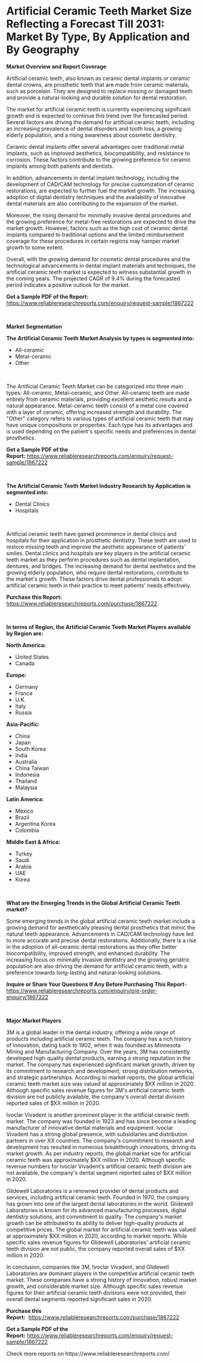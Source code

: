 <p><h1>Artificial Ceramic Teeth Market Size Reflecting a Forecast Till 2031: Market By Type, By Application and By Geography</h1></p><p><strong>Market Overview and Report Coverage</strong></p>
<p><p>Artificial ceramic teeth, also known as ceramic dental implants or ceramic dental crowns, are prosthetic teeth that are made from ceramic materials, such as porcelain. They are designed to replace missing or damaged teeth and provide a natural-looking and durable solution for dental restoration.</p><p>The market for artificial ceramic teeth is currently experiencing significant growth and is expected to continue this trend over the forecasted period. Several factors are driving the demand for artificial ceramic teeth, including an increasing prevalence of dental disorders and tooth loss, a growing elderly population, and a rising awareness about cosmetic dentistry.</p><p>Ceramic dental implants offer several advantages over traditional metal implants, such as improved aesthetics, biocompatibility, and resistance to corrosion. These factors contribute to the growing preference for ceramic implants among both patients and dentists.</p><p>In addition, advancements in dental implant technology, including the development of CAD/CAM technology for precise customization of ceramic restorations, are expected to further fuel the market growth. The increasing adoption of digital dentistry techniques and the availability of innovative dental materials are also contributing to the expansion of the market.</p><p>Moreover, the rising demand for minimally invasive dental procedures and the growing preference for metal-free restorations are expected to drive the market growth. However, factors such as the high cost of ceramic dental implants compared to traditional options and the limited reimbursement coverage for these procedures in certain regions may hamper market growth to some extent.</p><p>Overall, with the growing demand for cosmetic dental procedures and the technological advancements in dental implant materials and techniques, the artificial ceramic teeth market is expected to witness substantial growth in the coming years. The projected CAGR of 9.4% during the forecasted period indicates a positive outlook for the market.</p></p>
<p><strong>Get a Sample PDF of the Report:</strong> <a href="https://www.reliableresearchreports.com/enquiry/request-sample/1867222">https://www.reliableresearchreports.com/enquiry/request-sample/1867222</a></p>
<p>&nbsp;</p>
<p><strong>Market Segmentation</strong></p>
<p><strong>The Artificial Ceramic Teeth Market Analysis by types is segmented into:</strong></p>
<p><ul><li>All-ceramic</li><li>Metal-ceramic</li><li>Other</li></ul></p>
<p>&nbsp;</p>
<p><p>The Artificial Ceramic Teeth Market can be categorized into three main types: All-ceramic, Metal-ceramic, and Other. All-ceramic teeth are made entirely from ceramic materials, providing excellent aesthetic results and a natural appearance. Metal-ceramic teeth consist of a metal core covered with a layer of ceramic, offering increased strength and durability. The "Other" category refers to various types of artificial ceramic teeth that may have unique compositions or properties. Each type has its advantages and is used depending on the patient's specific needs and preferences in dental prosthetics.</p></p>
<p><strong>Get a Sample PDF of the Report:</strong>&nbsp;<a href="https://www.reliableresearchreports.com/enquiry/request-sample/1867222">https://www.reliableresearchreports.com/enquiry/request-sample/1867222</a></p>
<p>&nbsp;</p>
<p><strong>The Artificial Ceramic Teeth Market Industry Research by Application is segmented into:</strong></p>
<p><ul><li>Dental Clinics</li><li>Hospitals</li></ul></p>
<p>&nbsp;</p>
<p><p>Artificial ceramic teeth have gained prominence in dental clinics and hospitals for their application in prosthetic dentistry. These teeth are used to restore missing teeth and improve the aesthetic appearance of patients' smiles. Dental clinics and hospitals are key players in the artificial ceramic teeth market as they perform procedures such as dental implantation, dentures, and bridges. The increasing demand for dental aesthetics and the growing elderly population, who require dental restorations, contribute to the market's growth. These factors drive dental professionals to adopt artificial ceramic teeth in their practice to meet patients' needs effectively.</p></p>
<p><strong>Purchase this Report:</strong>&nbsp; <a href="https://www.reliableresearchreports.com/purchase/1867222">https://www.reliableresearchreports.com/purchase/1867222</a></p>
<p>&nbsp;</p>
<p><strong>In terms of Region, the Artificial Ceramic Teeth Market Players available by Region are:</strong></p>
<p>
    <p> <strong> North America: </strong>
        <ul>
            <li>United States</li>
            <li>Canada</li>
        </ul>
        </p> 
    <p> <strong> Europe: </strong>
        <ul>
            <li>Germany</li>
            <li>France</li>
            <li>U.K.</li>
            <li>Italy</li>
            <li>Russia</li>
        </ul>
        </p> 
    <p> <strong> Asia-Pacific: </strong>
        <ul>
            <li>China</li>
            <li>Japan</li>
            <li>South Korea</li>
            <li>India</li>
            <li>Australia</li>
            <li>China Taiwan</li>
            <li>Indonesia</li>
            <li>Thailand</li>
            <li>Malaysia</li>
        </ul>
        </p> 
    <p> <strong> Latin America: </strong>
        <ul>
            <li>Mexico</li>
            <li>Brazil</li>
            <li>Argentina Korea</li>
            <li>Colombia</li>
        </ul>
        </p> 
    <p> <strong> Middle East & Africa: </strong>
        <ul>
            <li>Turkey</li>
            <li>Saudi</li>
            <li>Arabia</li>
            <li>UAE</li>
            <li>Korea</li>
        </ul>
    </p>
    </p>
<p>&nbsp;</p>
<p><strong>What are the Emerging Trends in the Global Artificial Ceramic Teeth market?</strong></p>
<p><p>Some emerging trends in the global artificial ceramic teeth market include a growing demand for aesthetically pleasing dental prosthetics that mimic the natural teeth appearance. Advancements in CAD/CAM technology have led to more accurate and precise dental restorations. Additionally, there is a rise in the adoption of all-ceramic dental restorations as they offer better biocompatibility, improved strength, and enhanced durability. The increasing focus on minimally invasive dentistry and the growing geriatric population are also driving the demand for artificial ceramic teeth, with a preference towards long-lasting and natural-looking solutions.</p></p>
<p><strong>Inquire or Share Your Questions If Any Before Purchasing This Report</strong>- <a href="https://www.reliableresearchreports.com/enquiry/pre-order-enquiry/1867222">https://www.reliableresearchreports.com/enquiry/pre-order-enquiry/1867222</a></p>
<p>&nbsp;</p>
<p><strong>Major Market Players</strong></p>
<p><p>3M is a global leader in the dental industry, offering a wide range of products including artificial ceramic teeth. The company has a rich history of innovation, dating back to 1902, when it was founded as Minnesota Mining and Manufacturing Company. Over the years, 3M has consistently developed high-quality dental products, earning a strong reputation in the market. The company has experienced significant market growth, driven by its commitment to research and development, strong distribution networks, and strategic partnerships. According to market reports, the global artificial ceramic teeth market size was valued at approximately $XX million in 2020. Although specific sales revenue figures for 3M's artificial ceramic teeth division are not publicly available, the company's overall dental division reported sales of $XX million in 2020.</p><p>Ivoclar Vivadent is another prominent player in the artificial ceramic teeth market. The company was founded in 1923 and has since become a leading manufacturer of innovative dental materials and equipment. Ivoclar Vivadent has a strong global presence, with subsidiaries and distribution partners in over XX countries. The company's commitment to research and development has resulted in numerous breakthrough innovations, driving its market growth. As per industry reports, the global market size for artificial ceramic teeth was approximately $XX million in 2020. Although specific revenue numbers for Ivoclar Vivadent's artificial ceramic teeth division are not available, the company's dental segment reported sales of $XX million in 2020.</p><p>Glidewell Laboratories is a renowned provider of dental products and services, including artificial ceramic teeth. Founded in 1970, the company has grown into one of the largest dental laboratories in the world. Glidewell Laboratories is known for its advanced manufacturing processes, digital dentistry solutions, and commitment to quality. The company's market growth can be attributed to its ability to deliver high-quality products at competitive prices. The global market for artificial ceramic teeth was valued at approximately $XX million in 2020, according to market reports. While specific sales revenue figures for Glidewell Laboratories' artificial ceramic teeth division are not public, the company reported overall sales of $XX million in 2020.</p><p>In conclusion, companies like 3M, Ivoclar Vivadent, and Glidewell Laboratories are dominant players in the competitive artificial ceramic teeth market. These companies have a strong history of innovation, robust market growth, and considerable market size. Although specific sales revenue figures for their artificial ceramic teeth divisions were not provided, their overall dental segments reported significant sales in 2020.</p></p>
<p><strong>Purchase this Report:</strong>&nbsp;&nbsp;<a href="https://www.reliableresearchreports.com/purchase/1867222">https://www.reliableresearchreports.com/purchase/1867222</a></p>
<p></p>
<p><strong>Get a Sample PDF of the Report:</strong>&nbsp;<a href="https://www.reliableresearchreports.com/enquiry/request-sample/1867222">https://www.reliableresearchreports.com/enquiry/request-sample/1867222</a></p>
<p>Check more reports on https://www.reliableresearchreports.com/</p>